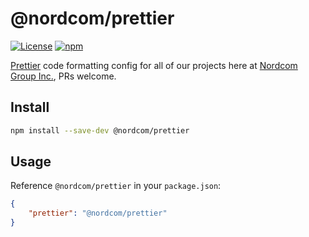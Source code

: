 # @nordcom/prettier

[![License](https://img.shields.io/github/license/nordcom/prettier.svg)](https://github.com/nordcom/prettier/blob/master/LICENSE) [![npm](https://img.shields.io/npm/dt/nordcom/prettier)](https://www.npmjs.com/package/@nordcom/prettier)

[Prettier](https://prettier.io/docs/en/configuration.html) code formatting config for all of our projects here at [Nordcom Group Inc.](https://nordcom.io), PRs welcome.

## Install

```sh
npm install --save-dev @nordcom/prettier
```

## Usage

Reference `@nordcom/prettier` in your `package.json`:

```json
{
    "prettier": "@nordcom/prettier"
}
```
